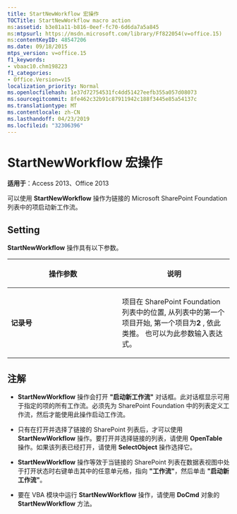 ```yaml
---
title: StartNewWorkflow 宏操作
TOCTitle: StartNewWorkflow macro action
ms:assetid: b3e81a11-b816-0eef-fc70-6d6da7a5a845
ms:mtpsurl: https://msdn.microsoft.com/library/Ff822054(v=office.15)
ms:contentKeyID: 48547206
ms.date: 09/18/2015
mtps_version: v=office.15
f1_keywords:
- vbaac10.chm198223
f1_categories:
- Office.Version=v15
localization_priority: Normal
ms.openlocfilehash: 1e37d72754531fc4dd51427eefb355a057d08073
ms.sourcegitcommit: 8fe462c32b91c87911942c188f3445e85a54137c
ms.translationtype: MT
ms.contentlocale: zh-CN
ms.lasthandoff: 04/23/2019
ms.locfileid: "32306396"
---
```

# <a name="startnewworkflow-macro-action"></a>StartNewWorkflow 宏操作


**适用于**：Access 2013、Office 2013

可以使用 **StartNewWorkflow** 操作为链接的 Microsoft SharePoint Foundation 列表中的项启动新工作流。

## <a name="setting"></a>Setting

**StartNewWorkflow** 操作具有以下参数。

<table>
<colgroup>
<col style="width: 50%" />
<col style="width: 50%" />
</colgroup>
<thead>
<tr class="header">
<th><p>操作参数</p></th>
<th><p>说明</p></th>
</tr>
</thead>
<tbody>
<tr class="odd">
<td><p><strong>记录号</strong></p></td>
<td><p>项目在 SharePoint Foundation 列表中的位置, 从列表中的<strong></strong>第一个项目开始, 第一个项目为<strong>2</strong> , 依此类推。 也可以为此参数输入表达式。</p></td>
</tr>
</tbody>
</table>


## <a name="remarks"></a>注解

  - **StartNewWorkflow** 操作会打开 **"启动新工作流"** 对话框。此对话框显示可用于指定的项的所有工作流。必须先为 SharePoint Foundation 中的列表定义工作流，然后才能使用此操作启动工作流。

  - 只有在打开并选择了链接的 SharePoint 列表后，才可以使用 **StartNewWorkflow** 操作。要打开并选择链接的列表，请使用 **OpenTable** 操作。如果该列表已经打开，请使用 **SelectObject** 操作选择它。

  - **StartNewWorkflow** 操作等效于当链接的 SharePoint 列表在数据表视图中处于打开状态时右键单击其中的任意单元格，指向 **"工作流"**，然后单击 **"启动新工作流"**。

  - 要在 VBA 模块中运行 **StartNewWorkflow** 操作，请使用 **DoCmd** 对象的 **StartNewWorkflow** 方法。

